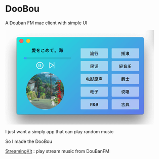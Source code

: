 # DooBou

A Douban FM mac client with simple UI
<div  align="left">    
 <img src="./screenshot.png" width = "470" height = "300" alt="图片名称" align=center />
</div>

 
I just want a simply app that can play random music 

So I made the DooBou

[StreamingKit](https://github.com/tumtumtum/StreamingKit) : play stream music from DouBanFM

